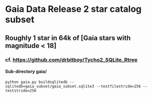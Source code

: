 # Gaia Data Release 2 star catalog subset


## Roughly 1 star in 64k of [Gaia stars with magnitude < 18]

### cf. https://github.com/drbitboy/Tycho2_SQLite_Rtree

#### Sub-directory gaia/

    python gaia.py buildsqlitedb --sqlitedb=gaia_subset/gaia_subset.sqlite3 --testfilestride=256 --teststride=256

